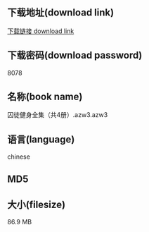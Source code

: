 ## 下载地址(download link)
[下载链接 download link](https://voluble-croquembouche-d321dc.netlify.app/?s=%E5%9B%9A%E5%BE%92%E5%81%A5%E8%BA%AB%E5%85%A8%E9%9B%86%EF%BC%88%E5%85%B14%E5%86%8C%EF%BC%89.azw3)

## 下载密码(download password)
8078

## 名称(book name)
囚徒健身全集（共4册）.azw3.azw3

## 语言(language)
chinese

## MD5


## 大小(filesize)
86.9 MB
